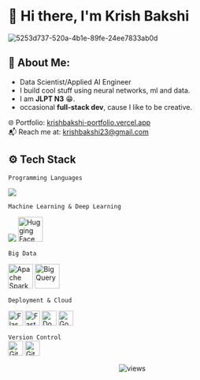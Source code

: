 
<!--
**KrishBakshi/KrishBakshi** is a ✨ _special_ ✨ repository because its `README.md` (this file) appears on your GitHub profile.

-->
# 👋 Hi there, I'm Krish Bakshi<br>  
  

![5253d737-520a-4b1e-89fe-24ee7833ab0d](https://github.com/user-attachments/assets/6c9c81df-4974-4355-b38f-5053ee2a172c)




## 💫 About Me:
 <ul>
         <li> Data Scientist/Applied AI Engineer</li>
        <li>I build cool stuff using neural networks, ml and data.</li>
         <li> I am <strong>JLPT N3</strong> 😁.
        <li>occasional <strong>full-stack dev</strong>, cause I like to be creative.</li>
   </ul>
   <p>
   🌐 Portfolio: <a href="https://krishbakshi-portfolio.vercel.app/" target="_blank">krishbakshi-portfolio.vercel.app</a> <br>
   📬 Reach me at:  <a href="mailto:krishbakshi23@gmail.com">krishbakshi23@gmail.com</a>
   </p>
  
        
    
    
## ⚙️ Tech Stack

```Programming Languages```  

![](https://skillicons.dev/icons?i=python,c,cpp,postgres)
<!--
<img src="https://cdn.jsdelivr.net/gh/devicons/devicon/icons/python/python-original.svg" alt="Python" width="50"/> 
<img src="https://cdn.jsdelivr.net/gh/devicons/devicon/icons/postgresql/postgresql-original.svg" alt="PostgreSQL" width="30"/> 
<img src="https://cdn.jsdelivr.net/gh/devicons/devicon/icons/c/c-original.svg" alt="C" width="30"/> 
<img src="https://cdn.jsdelivr.net/gh/devicons/devicon/icons/cplusplus/cplusplus-original.svg" alt="C++" width="30"/>
-->

```Machine Learning & Deep Learning```  

![](https://skillicons.dev/icons?i=pytorch,tensorflow,opencv,sklearn) <img src="https://huggingface.co/front/assets/huggingface_logo-noborder.svg" alt="Hugging Face" width="50"/>
<!--
<img src="https://cdn.jsdelivr.net/gh/devicons/devicon/icons/pytorch/pytorch-original.svg" alt="PyTorch" width="30"/> 
<img src="https://cdn.jsdelivr.net/gh/devicons/devicon/icons/tensorflow/tensorflow-original.svg" alt="TensorFlow" width="30"/> 
<img src="https://cdn.jsdelivr.net/gh/devicons/devicon/icons/opencv/opencv-original.svg" alt="OpenCV" width="30"/> 
<img src="https://upload.wikimedia.org/wikipedia/commons/0/05/Scikit_learn_logo_small.svg" alt="Scikit-learn" width="30"/> 
<img src="https://huggingface.co/front/assets/huggingface_logo-noborder.svg" alt="Hugging Face" width="30"/>
-->

```Big Data```  

<img src="https://upload.wikimedia.org/wikipedia/commons/f/f3/Apache_Spark_logo.svg" alt="Apache Spark" width="50"/> 
<img src="https://dbdb.io/media/logos/bigquery.svg" alt="BigQuery" width="50"/>

```Deployment & Cloud```  

<img src="https://cdn.jsdelivr.net/gh/devicons/devicon/icons/flask/flask-original.svg" alt="Flask" width="30"/> 
<img src="https://raw.githubusercontent.com/tiangolo/fastapi/master/docs/img/icon-white.svg" alt="FastAPI" width="30"/> 
<img src="https://cdn.jsdelivr.net/gh/devicons/devicon/icons/docker/docker-original.svg" alt="Docker" width="30"/> 
<img src="https://cdn.jsdelivr.net/gh/devicons/devicon/icons/googlecloud/googlecloud-original.svg" alt="Google Cloud" width="30"/>

```Version Control```  
<img src="https://cdn.jsdelivr.net/gh/devicons/devicon/icons/git/git-original.svg" alt="Git" width="30"/> 
<img src="https://cdn.jsdelivr.net/gh/devicons/devicon/icons/github/github-original.svg" alt="GitHub" width="30"/>

<div align="center">
  <img src="https://komarev.com/ghpvc/?username=KrishBakshi&style=flat-square&color=6366f1" alt="views" />
</div>

<!--
# 📊 GitHub Stats:
![](https://github-readme-stats.vercel.app/api?username=KrishBakshi&theme=dark&hide_border=false&include_all_commits=false&count_private=false)<br/>
![](https://github-readme-streak-stats.herokuapp.com/?user=KrishBakshi&theme=dark&hide_border=false)<br/>
![](https://github-readme-stats.vercel.app/api/top-langs/?username=KrishBakshi&theme=dark&hide_border=false&include_all_commits=false&count_private=false&layout=compact)

---
[![](https://visitcount.itsvg.in/api?id=KrishBakshi&icon=0&color=0)](https://visitcount.itsvg.in)
-->
